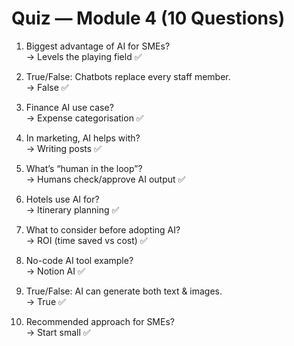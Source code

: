 # Quiz — Module 4 (10 Questions)

1. Biggest advantage of AI for SMEs?  
→ Levels the playing field ✅

2. True/False: Chatbots replace every staff member.  
→ False ✅

3. Finance AI use case?  
→ Expense categorisation ✅

4. In marketing, AI helps with?  
→ Writing posts ✅

5. What’s “human in the loop”?  
→ Humans check/approve AI output ✅

6. Hotels use AI for?  
→ Itinerary planning ✅

7. What to consider before adopting AI?  
→ ROI (time saved vs cost) ✅

8. No-code AI tool example?  
→ Notion AI ✅

9. True/False: AI can generate both text & images.  
→ True ✅

10. Recommended approach for SMEs?  
→ Start small ✅
